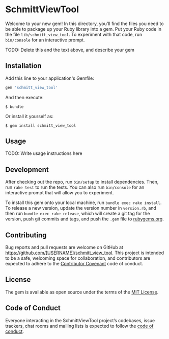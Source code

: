 # SchmittViewTool

Welcome to your new gem! In this directory, you'll find the files you need to be able to package up your Ruby library into a gem. Put your Ruby code in the file `lib/schmitt_view_tool`. To experiment with that code, run `bin/console` for an interactive prompt.

TODO: Delete this and the text above, and describe your gem

## Installation

Add this line to your application's Gemfile:

```ruby
gem 'schmitt_view_tool'
```

And then execute:

    $ bundle

Or install it yourself as:

    $ gem install schmitt_view_tool

## Usage

TODO: Write usage instructions here

## Development

After checking out the repo, run `bin/setup` to install dependencies. Then, run `rake test` to run the tests. You can also run `bin/console` for an interactive prompt that will allow you to experiment.

To install this gem onto your local machine, run `bundle exec rake install`. To release a new version, update the version number in `version.rb`, and then run `bundle exec rake release`, which will create a git tag for the version, push git commits and tags, and push the `.gem` file to [rubygems.org](https://rubygems.org).

## Contributing

Bug reports and pull requests are welcome on GitHub at https://github.com/[USERNAME]/schmitt_view_tool. This project is intended to be a safe, welcoming space for collaboration, and contributors are expected to adhere to the [Contributor Covenant](http://contributor-covenant.org) code of conduct.

## License

The gem is available as open source under the terms of the [MIT License](https://opensource.org/licenses/MIT).

## Code of Conduct

Everyone interacting in the SchmittViewTool project’s codebases, issue trackers, chat rooms and mailing lists is expected to follow the [code of conduct](https://github.com/[USERNAME]/schmitt_view_tool/blob/master/CODE_OF_CONDUCT.md).
